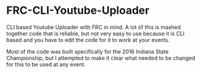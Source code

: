# FRC-CLI-Youtube-Uploader
CLI based Youtube Uploader with FRC in mind.
A lot of this is mashed together code that is reliable, but not very easy to use because it is CLI based and you have to edit the code for it to work at your events.

Most of the code was built specifically for the 2016 Indiana State Championship, but I attempted to make it clear what needed to be changed for this to be used at any event.
